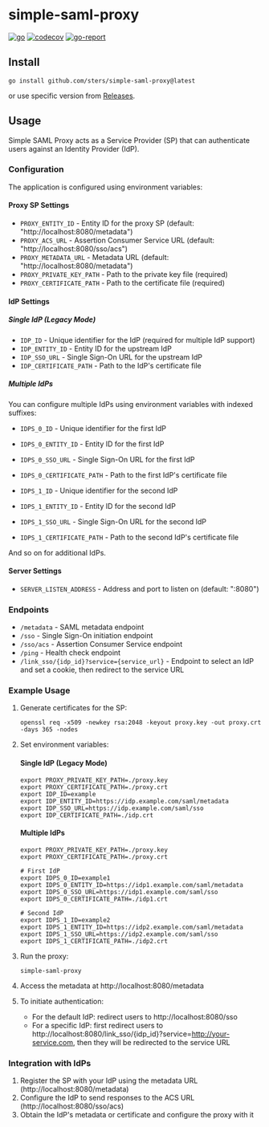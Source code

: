 # simple-saml-proxy

[![go](https://github.com/sters/simple-saml-proxy/workflows/Go/badge.svg)](https://github.com/sters/simple-saml-proxy/actions?query=workflow%3AGo)
[![codecov](https://codecov.io/gh/sters/simple-saml-proxy/branch/main/graph/badge.svg)](https://codecov.io/gh/sters/simple-saml-proxy)
[![go-report](https://goreportcard.com/badge/github.com/sters/simple-saml-proxy)](https://goreportcard.com/report/github.com/sters/simple-saml-proxy)

## Install

```shell
go install github.com/sters/simple-saml-proxy@latest
```

or use specific version from [Releases](https://github.com/sters/simple-saml-proxy/releases).

## Usage

Simple SAML Proxy acts as a Service Provider (SP) that can authenticate users against an Identity Provider (IdP).

### Configuration

The application is configured using environment variables:

#### Proxy SP Settings
- `PROXY_ENTITY_ID` - Entity ID for the proxy SP (default: "http://localhost:8080/metadata")
- `PROXY_ACS_URL` - Assertion Consumer Service URL (default: "http://localhost:8080/sso/acs")
- `PROXY_METADATA_URL` - Metadata URL (default: "http://localhost:8080/metadata")
- `PROXY_PRIVATE_KEY_PATH` - Path to the private key file (required)
- `PROXY_CERTIFICATE_PATH` - Path to the certificate file (required)

#### IdP Settings
##### Single IdP (Legacy Mode)
- `IDP_ID` - Unique identifier for the IdP (required for multiple IdP support)
- `IDP_ENTITY_ID` - Entity ID for the upstream IdP
- `IDP_SSO_URL` - Single Sign-On URL for the upstream IdP
- `IDP_CERTIFICATE_PATH` - Path to the IdP's certificate file

##### Multiple IdPs
You can configure multiple IdPs using environment variables with indexed suffixes:
- `IDPS_0_ID` - Unique identifier for the first IdP
- `IDPS_0_ENTITY_ID` - Entity ID for the first IdP
- `IDPS_0_SSO_URL` - Single Sign-On URL for the first IdP
- `IDPS_0_CERTIFICATE_PATH` - Path to the first IdP's certificate file

- `IDPS_1_ID` - Unique identifier for the second IdP
- `IDPS_1_ENTITY_ID` - Entity ID for the second IdP
- `IDPS_1_SSO_URL` - Single Sign-On URL for the second IdP
- `IDPS_1_CERTIFICATE_PATH` - Path to the second IdP's certificate file

And so on for additional IdPs.

#### Server Settings
- `SERVER_LISTEN_ADDRESS` - Address and port to listen on (default: ":8080")

### Endpoints

- `/metadata` - SAML metadata endpoint
- `/sso` - Single Sign-On initiation endpoint
- `/sso/acs` - Assertion Consumer Service endpoint
- `/ping` - Health check endpoint
- `/link_sso/{idp_id}?service={service_url}` - Endpoint to select an IdP and set a cookie, then redirect to the service URL

### Example Usage

1. Generate certificates for the SP:
   ```shell
   openssl req -x509 -newkey rsa:2048 -keyout proxy.key -out proxy.crt -days 365 -nodes
   ```

2. Set environment variables:

   #### Single IdP (Legacy Mode)
   ```shell
   export PROXY_PRIVATE_KEY_PATH=./proxy.key
   export PROXY_CERTIFICATE_PATH=./proxy.crt
   export IDP_ID=example
   export IDP_ENTITY_ID=https://idp.example.com/saml/metadata
   export IDP_SSO_URL=https://idp.example.com/saml/sso
   export IDP_CERTIFICATE_PATH=./idp.crt
   ```

   #### Multiple IdPs
   ```shell
   export PROXY_PRIVATE_KEY_PATH=./proxy.key
   export PROXY_CERTIFICATE_PATH=./proxy.crt

   # First IdP
   export IDPS_0_ID=example1
   export IDPS_0_ENTITY_ID=https://idp1.example.com/saml/metadata
   export IDPS_0_SSO_URL=https://idp1.example.com/saml/sso
   export IDPS_0_CERTIFICATE_PATH=./idp1.crt

   # Second IdP
   export IDPS_1_ID=example2
   export IDPS_1_ENTITY_ID=https://idp2.example.com/saml/metadata
   export IDPS_1_SSO_URL=https://idp2.example.com/saml/sso
   export IDPS_1_CERTIFICATE_PATH=./idp2.crt
   ```

3. Run the proxy:
   ```shell
   simple-saml-proxy
   ```

4. Access the metadata at http://localhost:8080/metadata

5. To initiate authentication:
   - For the default IdP: redirect users to http://localhost:8080/sso
   - For a specific IdP: first redirect users to http://localhost:8080/link_sso/{idp_id}?service=http://your-service.com, then they will be redirected to the service URL

### Integration with IdPs

1. Register the SP with your IdP using the metadata URL (http://localhost:8080/metadata)
2. Configure the IdP to send responses to the ACS URL (http://localhost:8080/sso/acs)
3. Obtain the IdP's metadata or certificate and configure the proxy with it
